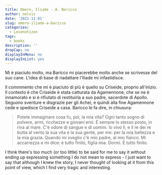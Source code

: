 ```yaml
---
title: Omero, Iliade - A. Baricco
author: nelvis
date: '2021-11-01'
slug: omero-iliade-a-baricco
categories:
  - Lesenotizen
tags:
  - books
description: ''
dropCap: no
displayInMenu: no
displayInList: yes
---
```


Mi è piaciuto molto, ma Baricco mi piacerebbe molto anche se scrivesse del suo cane. L'idea di base di riadattare l'Iliade mi infastidisce.

Il commmento che mi è piaciuto di più è quello su Criseide, proprio all'inizio. Il contesto è che Criseide è stata catturata da Agamennone, che se ne è innamorato e si è rifiutato di restituirla a suo padre, sacerdote di Apollo. Seguono sventure e disgrazie per gli Achei, e quindi alla fine Agamennone cede e spedisce Criseide a casa. Baricco le fa dire, in chiusura:

> Potete immaginare cosa fu, poi, la mia vita? Ogni tanto sogno di polvere, armi, ricchezze e giovani eroi. È sempre lo stesso posto, in riva al mare. C'è odore di sangue e di uomini. Io vivo lì, e il re dei re butta al vento la sua vita e la sua gente, per me: per la mia bellezza e la mia grazia. Quando mi sveglio c'è mio padre, al mio fianco. Mi accarrezza e mi dice: è tutto finito, figlia mia. Dormi. È tutto finito.

I think there's too much (or too little) to be said for me to say it without ending up expressing something I do not mean to express - I just want to say that although I knew the story, I never thought of looking at it from this point of view, which I find very tragic and interesting.